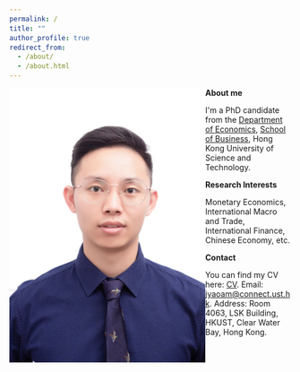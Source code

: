 ```yaml
---
permalink: /
title: ""
author_profile: true
redirect_from: 
  - /about/
  - /about.html
---
```



<img  align="left" src="/images/jingbo.jpg" width="350" />

**About me**

I'm a PhD candidate from the [Department of Economics](https://econ.hkust.edu.hk/homepage), [School of Business](https://bm.hkust.edu.hk/), Hong Kong University of Science and Technology. 

**Research Interests**

Monetary Economics, International Macro and Trade, International Finance, Chinese Economy, etc.

**Contact**

You can find my CV here: [CV](https://www.dropbox.com/scl/fi/4fkebc98c7168xb4g5mpn/CV_Jingbo.pdf?rlkey=cbj5ylgbpilot96zgivdpfx28&st=g7yoc7s8&dl=0). Email: jyaoam@connect.ust.hk. Address: Room 4063, LSK Building, HKUST, Clear Water Bay, Hong Kong.





   
















